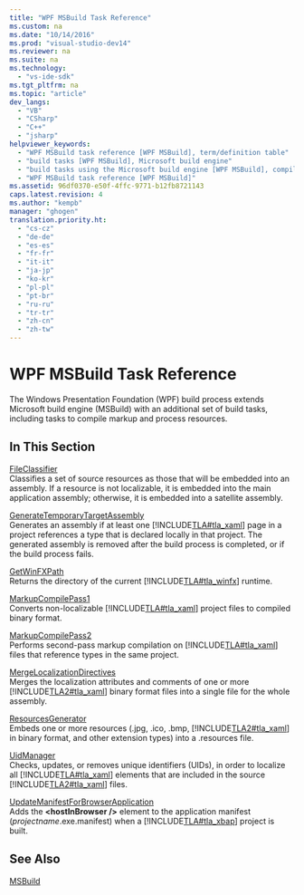 ```yaml
---
title: "WPF MSBuild Task Reference"
ms.custom: na
ms.date: "10/14/2016"
ms.prod: "visual-studio-dev14"
ms.reviewer: na
ms.suite: na
ms.technology: 
  - "vs-ide-sdk"
ms.tgt_pltfrm: na
ms.topic: "article"
dev_langs: 
  - "VB"
  - "CSharp"
  - "C++"
  - "jsharp"
helpviewer_keywords: 
  - "WPF MSBuild task reference [WPF MSBuild], term/definition table"
  - "build tasks [WPF MSBuild], Microsoft build engine"
  - "build tasks using the Microsoft build engine [WPF MSBuild], compile markup and process resources"
  - "WPF MSBuild task reference [WPF MSBuild]"
ms.assetid: 96df0370-e50f-4ffc-9771-b12fb8721143
caps.latest.revision: 4
ms.author: "kempb"
manager: "ghogen"
translation.priority.ht: 
  - "cs-cz"
  - "de-de"
  - "es-es"
  - "fr-fr"
  - "it-it"
  - "ja-jp"
  - "ko-kr"
  - "pl-pl"
  - "pt-br"
  - "ru-ru"
  - "tr-tr"
  - "zh-cn"
  - "zh-tw"
---
```

# WPF MSBuild Task Reference
The Windows Presentation Foundation (WPF) build process extends Microsoft build engine (MSBuild) with an additional set of build tasks, including tasks to compile markup and process resources.  
  
## In This Section  
 [FileClassifier](../reference/fileclassifier-task.md)  
 Classifies a set of source resources as those that will be embedded into an assembly. If a resource is not localizable, it is embedded into the main application assembly; otherwise, it is embedded into a satellite assembly.  
  
 [GenerateTemporaryTargetAssembly](../reference/generatetemporarytargetassembly-task.md)  
 Generates an assembly if at least one [!INCLUDE[TLA#tla_xaml](../reference/includes/tlasharptla_xaml_md.md)] page in a project references a type that is declared locally in that project. The generated assembly is removed after the build process is completed, or if the build process fails.  
  
 [GetWinFXPath](../reference/getwinfxpath-task.md)  
 Returns the directory of the current [!INCLUDE[TLA#tla_winfx](../reference/includes/tlasharptla_winfx_md.md)] runtime.  
  
 [MarkupCompilePass1](../reference/markupcompilepass1-task.md)  
 Converts non-localizable [!INCLUDE[TLA#tla_xaml](../reference/includes/tlasharptla_xaml_md.md)] project files to compiled binary format.  
  
 [MarkupCompilePass2](../reference/markupcompilepass2-task.md)  
 Performs second-pass markup compilation on [!INCLUDE[TLA#tla_xaml](../reference/includes/tlasharptla_xaml_md.md)] files that reference types in the same project.  
  
 [MergeLocalizationDirectives](../reference/mergelocalizationdirectives-task.md)  
 Merges the localization attributes and comments of one or more [!INCLUDE[TLA2#tla_xaml](../reference/includes/tla2sharptla_xaml_md.md)] binary format files into a single file for the whole assembly.  
  
 [ResourcesGenerator](../reference/resourcesgenerator-task.md)  
 Embeds one or more resources (.jpg, .ico, .bmp, [!INCLUDE[TLA2#tla_xaml](../reference/includes/tla2sharptla_xaml_md.md)] in binary format, and other extension types) into a .resources file.  
  
 [UidManager](../reference/uidmanager-task.md)  
 Checks, updates, or removes unique identifiers (UIDs), in order to localize all [!INCLUDE[TLA#tla_xaml](../reference/includes/tlasharptla_xaml_md.md)] elements that are included in the source [!INCLUDE[TLA2#tla_xaml](../reference/includes/tla2sharptla_xaml_md.md)] files.  
  
 [UpdateManifestForBrowserApplication](../reference/updatemanifestforbrowserapplication-task.md)  
 Adds the **\<hostInBrowser />** element to the application manifest (*projectname*.exe.manifest) when a [!INCLUDE[TLA#tla_xbap](../reference/includes/tlasharptla_xbap_md.md)] project is built.  
  
## See Also  
 [MSBuild](assetId:///7c49aba1-ee6c-47d8-9de1-6f29a906e20b)
